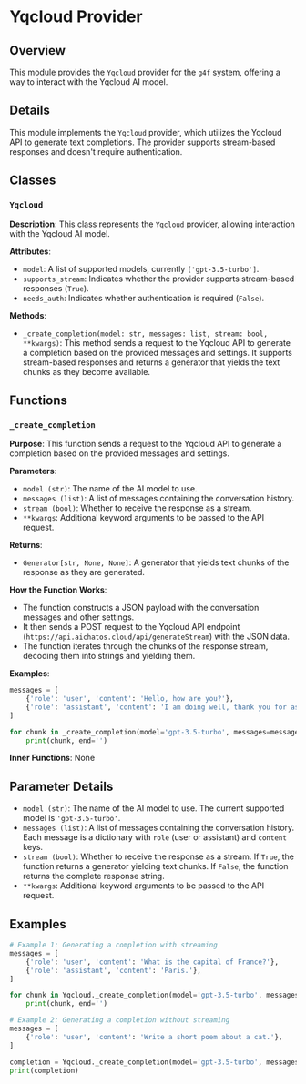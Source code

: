 # Yqcloud Provider

## Overview

This module provides the `Yqcloud` provider for the `g4f` system, offering a way to interact with the Yqcloud AI model.

## Details

This module implements the `Yqcloud` provider, which utilizes the Yqcloud API to generate text completions. The provider supports stream-based responses and doesn't require authentication.

## Classes

### `Yqcloud`

**Description**: This class represents the `Yqcloud` provider, allowing interaction with the Yqcloud AI model. 

**Attributes**: 

- `model`:  A list of supported models, currently `['gpt-3.5-turbo']`.
- `supports_stream`:  Indicates whether the provider supports stream-based responses (`True`).
- `needs_auth`:  Indicates whether authentication is required (`False`).

**Methods**:

- `_create_completion(model: str, messages: list, stream: bool, **kwargs)`:  This method sends a request to the Yqcloud API to generate a completion based on the provided messages and settings. It supports stream-based responses and returns a generator that yields the text chunks as they become available.

## Functions

### `_create_completion`

**Purpose**: This function sends a request to the Yqcloud API to generate a completion based on the provided messages and settings.

**Parameters**:

- `model (str)`: The name of the AI model to use.
- `messages (list)`: A list of messages containing the conversation history.
- `stream (bool)`:  Whether to receive the response as a stream.
- `**kwargs`:  Additional keyword arguments to be passed to the API request.

**Returns**:

- `Generator[str, None, None]`: A generator that yields text chunks of the response as they are generated.

**How the Function Works**:

- The function constructs a JSON payload with the conversation messages and other settings.
- It then sends a POST request to the Yqcloud API endpoint (`https://api.aichatos.cloud/api/generateStream`) with the JSON data.
- The function iterates through the chunks of the response stream, decoding them into strings and yielding them.

**Examples**:

```python
messages = [
    {'role': 'user', 'content': 'Hello, how are you?'},
    {'role': 'assistant', 'content': 'I am doing well, thank you for asking.'},
]

for chunk in _create_completion(model='gpt-3.5-turbo', messages=messages, stream=True):
    print(chunk, end='')
```

**Inner Functions**: None

## Parameter Details

- `model (str)`: The name of the AI model to use. The current supported model is `'gpt-3.5-turbo'`.
- `messages (list)`: A list of messages containing the conversation history. Each message is a dictionary with `role` (user or assistant) and `content` keys.
- `stream (bool)`:  Whether to receive the response as a stream. If `True`, the function returns a generator yielding text chunks. If `False`, the function returns the complete response string.
- `**kwargs`:  Additional keyword arguments to be passed to the API request.

## Examples

```python
# Example 1: Generating a completion with streaming
messages = [
    {'role': 'user', 'content': 'What is the capital of France?'},
    {'role': 'assistant', 'content': 'Paris.'},
]

for chunk in Yqcloud._create_completion(model='gpt-3.5-turbo', messages=messages, stream=True):
    print(chunk, end='')

# Example 2: Generating a completion without streaming
messages = [
    {'role': 'user', 'content': 'Write a short poem about a cat.'},
]

completion = Yqcloud._create_completion(model='gpt-3.5-turbo', messages=messages, stream=False)
print(completion)
```